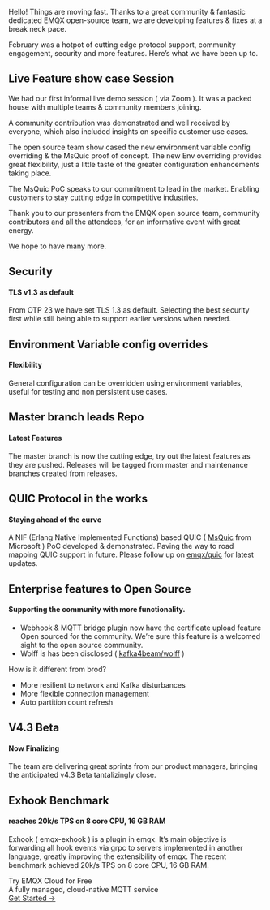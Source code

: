 Hello! Things are moving fast. Thanks to a great community & fantastic dedicated EMQX open-source team, we are developing features & fixes at a break neck pace.

February was a hotpot of cutting edge protocol support, community engagement, security and more features. Here’s what we have been up to.



## Live Feature show case Session

We had our first informal live demo session ( via Zoom ). It was a packed house with multiple teams & community members joining. 

A community contribution was demonstrated and well received by everyone, which also included insights on specific customer use cases. 

The open source team show cased the new environment variable config overriding & the MsQuic proof of concept. The new Env overriding provides great flexibility, just a little taste of the greater configuration enhancements taking place.

The MsQuic PoC speaks to our commitment to lead in the market. Enabling customers to stay cutting edge in competitive industries.

Thank you to our presenters from the EMQX open source team, community contributors and all the attendees, for an informative event with great energy.

We hope to have many more.



## Security

#### TLS v1.3 as default

From OTP 23 we have set TLS 1.3 as default. Selecting the best security first while still being able to support earlier versions when needed.



## Environment Variable config overrides

#### Flexibility 

General configuration can be overridden using environment variables, useful for testing and non persistent use cases.



## Master branch leads Repo

#### Latest Features 

The master branch is now the cutting edge, try out the latest features as they are pushed. Releases will be tagged from master and maintenance branches created from releases.



## QUIC Protocol in the works

#### Staying ahead of the curve

A NIF (Erlang Native Implemented Functions) based QUIC ( [MsQuic](https://github.com/microsoft/msquic) from Microsoft ) PoC developed & demonstrated. Paving the way to road mapping QUIC support in future. Please follow up on [emqx/quic](https://github.com/emqx/quic) for latest updates.



## Enterprise features to Open Source 

#### Supporting the community with more functionality. 

- Webhook & MQTT bridge plugin now have the certificate upload feature Open sourced for the community. We’re sure this feature is a welcomed sight to the open source community.
- Wolff is has been disclosed ( [kafka4beam/wolff](https://github.com/kafka4beam/wolff) ) 

How is it different from brod?

- More resilient to network and Kafka disturbances
- More flexible connection management
- Auto partition count refresh



## V4.3 Beta

#### Now Finalizing

The team are delivering great sprints from our product managers, bringing the anticipated v4.3 Beta tantalizingly close. 

## Exhook Benchmark

#### reaches 20k/s TPS on 8 core CPU, 16 GB RAM

Exhook ( emqx-exhook ) is a plugin in emqx. It’s main objective is forwarding all hook events via grpc to servers implemented in another language, greatly improving the extensibility of emqx. The recent benchmark achieved 20k/s TPS on 8 core CPU, 16 GB RAM.


<section class="promotion">
    <div>
        Try EMQX Cloud for Free
        <div class="is-size-14 is-text-normal has-text-weight-normal">A fully managed, cloud-native MQTT service</div>
    </div>
    <a href="https://accounts.emqx.com/signup?continue=https://cloud-intl.emqx.com/console/deployments/0?oper=new" class="button is-gradient px-5">Get Started →</a >
</section>
